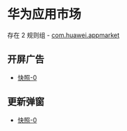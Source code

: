 # 华为应用市场

存在 2 规则组 - [com.huawei.appmarket](/src/apps/com.huawei.appmarket.ts)

## 开屏广告

- [快照-0](https://i.gkd.li/import/import/12683196)

## 更新弹窗

- [快照-0](https://i.gkd.li/import/13228520)
